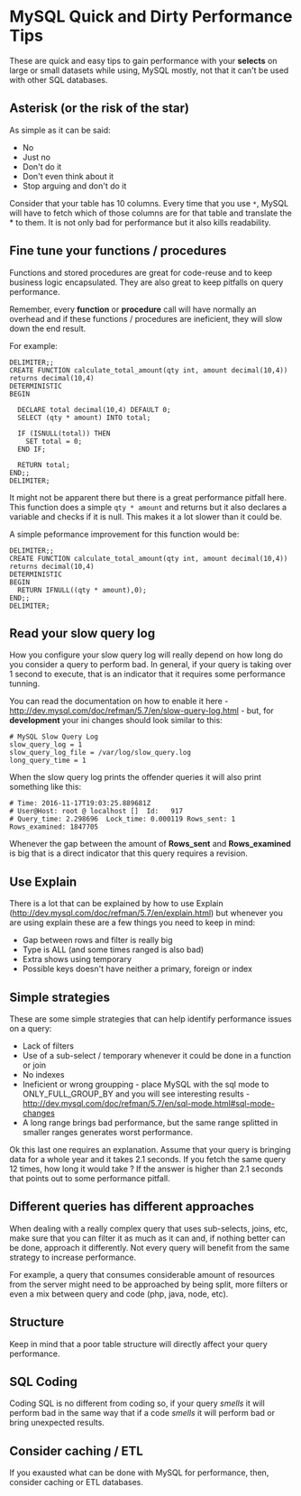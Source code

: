 # MySQL Quick and Dirty Performance Tips

These are quick and easy tips to gain performance with your **selects** on large or small datasets while using, MySQL mostly, not that it can't be used with other SQL databases.

## Asterisk (or the risk of the star)

As simple as it can be said:

* No
* Just no
* Don't do it
* Don't even think about it
* Stop arguing and don't do it

Consider that your table has 10 columns. Every time that you use `*`, MySQL will have to fetch which of those columns are for that table and translate the * to them. It is not only bad for performance but it also kills readability.

## Fine tune your functions / procedures

Functions and stored procedures are great for code-reuse and to keep business logic encapsulated. They are also great to keep pitfalls on query performance.

Remember, every **function** or **procedure** call will have normally an overhead and if these functions / procedures are ineficient, they will slow down the end result.

For example:

```
DELIMITER;;
CREATE FUNCTION calculate_total_amount(qty int, amount decimal(10,4)) returns decimal(10,4)
DETERMINISTIC
BEGIN

  DECLARE total decimal(10,4) DEFAULT 0;
  SELECT (qty * amount) INTO total;
  
  IF (ISNULL(total)) THEN
    SET total = 0;
  END IF;
  
  RETURN total;
END;;
DELIMITER;
```

It might not be apparent there but there is a great performance pitfall here. This function does a simple `qty * amount` and returns but it also declares a variable and checks if it is null. This makes it a lot slower than it could be.

A simple peformance improvement for this function would be:

```
DELIMITER;;
CREATE FUNCTION calculate_total_amount(qty int, amount decimal(10,4)) returns decimal(10,4)
DETERMINISTIC
BEGIN
  RETURN IFNULL((qty * amount),0);
END;;
DELIMITER;
```

## Read your slow query log

How you configure your slow query log will really depend on how long do you consider a query to perform bad. In general, if your query is taking over 1 second to execute, that is an indicator that it requires some performance tunning.

You can read the documentation on how to enable it here - http://dev.mysql.com/doc/refman/5.7/en/slow-query-log.html - but, for **development** your ini changes should look similar to this:

```
# MySQL Slow Query Log
slow_query_log = 1
slow_query_log_file = /var/log/slow_query.log
long_query_time = 1
```

When the slow query log prints the offender queries it will also print something like this:

```
# Time: 2016-11-17T19:03:25.889681Z
# User@Host: root @ localhost []  Id:   917
# Query_time: 2.298696  Lock_time: 0.000119 Rows_sent: 1  Rows_examined: 1847705
```

Whenever the gap between the amount of **Rows_sent** and **Rows_examined** is big that is a direct indicator that this query requires a revision.

## Use Explain

There is a lot that can be explained by how to use Explain (http://dev.mysql.com/doc/refman/5.7/en/explain.html) but whenever you are using explain these are a few things you need to keep in mind:

* Gap between rows and filter is really big
* Type is ALL (and some times ranged is also bad)
* Extra shows using temporary
* Possible keys doesn't have neither a primary, foreign or index

## Simple strategies

These are some simple strategies that can help identify performance issues on a query:

* Lack of filters
* Use of a sub-select / temporary whenever it could be done in a function or join
* No indexes
* Ineficient or wrong groupping - place MySQL with the sql mode to ONLY_FULL_GROUP_BY and you will see interesting results - http://dev.mysql.com/doc/refman/5.7/en/sql-mode.html#sql-mode-changes
* A long range brings bad performance, but the same range splitted in smaller ranges generates worst performance.

Ok this last one requires an explanation. Assume that your query is bringing data for a whole year and it takes 2.1 seconds. If you fetch the same query 12 times, how long it would take ? If the answer is higher than 2.1 seconds that points out to some performance pitfall.

## Different queries has different approaches

When dealing with a really complex query that uses sub-selects, joins, etc, make sure that you can filter it as much as it can and, if nothing better can be done, approach it differently. Not every query will benefit from the same strategy to increase performance.

For example, a query that consumes considerable amount of resources from the server might need to be approached by being split, more filters or even a mix between query and code (php, java, node, etc).

## Structure

Keep in mind that a poor table structure will directly affect your query performance.

## SQL Coding

Coding SQL is no different from coding so, if your query *smells* it will perform bad in the same way that if a code *smells* it will perform bad or bring unexpected results.

## Consider caching / ETL

If you exausted what can be done with MySQL for performance, then, consider caching or ETL databases.

